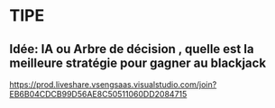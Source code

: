 # TIPE

## Idée: IA ou Arbre de décision , quelle est la meilleure stratégie pour gagner au blackjack
https://prod.liveshare.vsengsaas.visualstudio.com/join?EB6B04CDCB99D56AE8C50511060DD2084715
